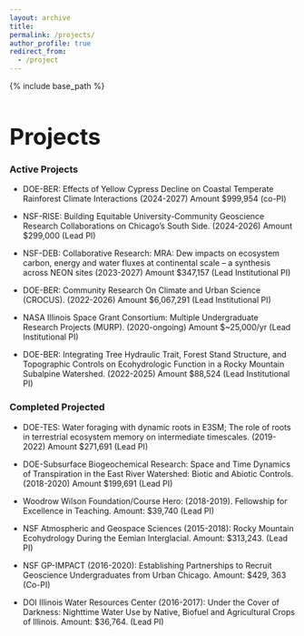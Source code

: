```yaml
---
layout: archive
title:
permalink: /projects/
author_profile: true
redirect_from:
  - /project
---
```


{% include base_path %}

<h1 style="font-size: 40px; font-weight: bold; margin-bottom: 0.5em;">Projects</h1>

### Active Projects
* DOE-BER: Effects of Yellow Cypress Decline on Coastal Temperate Rainforest Climate Interactions (2024-2027) Amount $999,954 (co-PI)

* NSF-RISE: Building Equitable University-Community Geoscience Research Collaborations on Chicago’s South Side. (2024-2026) Amount $299,000 (Lead PI)
  
* NSF-DEB: Collaborative Research: MRA: Dew impacts on ecosystem carbon, energy and water fluxes at continental scale – a synthesis across NEON sites
(2023-2027) Amount $347,157 (Lead Institutional PI)

* DOE-BER: Community Research On Climate and Urban Science (CROCUS). (2022-2026) Amount $6,067,291 (Lead Institutional PI)
  
* NASA Illinois Space Grant Consortium: Multiple Undergraduate Research Projects (MURP). (2020-ongoing) Amount $~25,000/yr (Lead Institutional PI)
  
* DOE-BER: Integrating Tree Hydraulic Trait, Forest Stand Structure, and Topographic Controls on Ecohydrologic Function in a Rocky Mountain Subalpine Watershed. (2022-2025) Amount $88,524 (Lead Institutional PI)
  

### Completed Projected
* DOE-TES: Water foraging with dynamic roots in E3SM; The role of roots in terrestrial ecosystem memory on intermediate timescales. (2019-2022) Amount $271,691 (Lead PI)
  
* DOE-Subsurface Biogeochemical Research: Space and Time Dynamics of Transpiration in the East River Watershed: Biotic and Abiotic Controls. (2018-2020) Amount $199,691 (Lead PI)
  
* Woodrow Wilson Foundation/Course Hero: (2018-2019). Fellowship for Excellence in Teaching.  Amount: $39,740 (Lead PI)
  
* NSF Atmospheric and Geospace Sciences (2015-2018): Rocky Mountain Ecohydrology During the Eemian Interglacial. Amount: $313,243. (Lead PI)
  
* NSF GP-IMPACT (2016-2020): Establishing Partnerships to Recruit Geoscience Undergraduates from Urban Chicago. Amount: $429, 363 (Co-PI)
  
* DOI Illinois Water Resources Center (2016-2017):  Under the Cover of Darkness: Nighttime Water Use by Native, Biofuel and Agricultural Crops of Illinois.  Amount: $36,764. (Lead PI)

